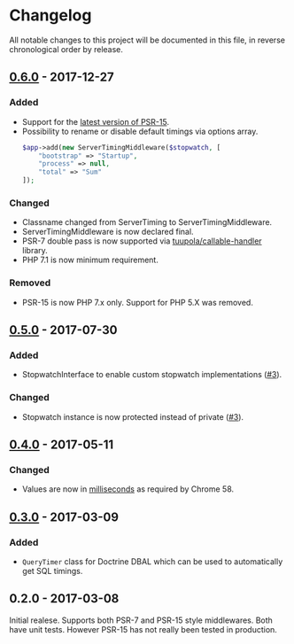 # Changelog

All notable changes to this project will be documented in this file, in reverse chronological order by release.

## [0.6.0](https://github.com/tuupola/server-timing-middleware/compare/0.5.0...0.6.0) - 2017-12-27
### Added
- Support for the [latest version of PSR-15](https://github.com/http-interop/http-server-middleware).
- Possibility to rename or disable default timings via options array.
    ```php
    $app->add(new ServerTimingMiddleware($stopwatch, [
        "bootstrap" => "Startup",
        "process" => null,
        "total" => "Sum"
    ]);
    ````

### Changed
- Classname changed from ServerTiming to ServerTimingMiddleware.
- ServerTimingMiddleware is now declared final.
- PSR-7 double pass is now supported via [tuupola/callable-handler](https://github.com/tuupola/callable-handler) library.
- PHP 7.1 is now minimum requirement.

### Removed
-  PSR-15 is now PHP 7.x only. Support for PHP 5.X was removed.

## [0.5.0](https://github.com/tuupola/server-timing-middleware/compare/0.4.0...0.5.0) - 2017-07-30
### Added
- StopwatchInterface to enable custom stopwatch implementations ([#3](https://github.com/tuupola/server-timing-middleware/pull/3)).

### Changed
- Stopwatch instance is now protected instead of private ([#3](https://github.com/tuupola/server-timing-middleware/pull/3)).

## [0.4.0](https://github.com/tuupola/server-timing-middleware/compare/0.3.0...0.4.0) - 2017-05-11
### Changed
- Values are now in [milliseconds]((https://codereview.chromium.org/2689833002)) as required by Chrome 58.

## [0.3.0](https://github.com/tuupola/server-timing-middleware/compare/0.3.0...0.2.0) - 2017-03-09
### Added
- `QueryTimer` class for Doctrine DBAL which can be used to automatically get SQL timings.

## 0.2.0 - 2017-03-08
Initial realese. Supports both PSR-7 and PSR-15 style middlewares. Both have unit tests. However PSR-15 has not really been tested in production.
